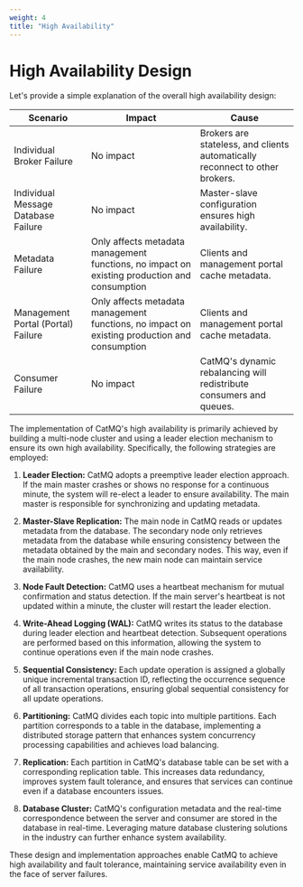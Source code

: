 ```yaml
---
weight: 4
title: "High Availability"
---
```

# High Availability Design

Let's provide a simple explanation of the overall high availability design:

| Scenario | Impact | Cause |
| --- | --- | --- |
| Individual Broker Failure | No impact | Brokers are stateless, and clients automatically reconnect to other brokers. |
| Individual Message Database Failure | No impact | Master-slave configuration ensures high availability. |
| Metadata Failure | Only affects metadata management functions, no impact on existing production and consumption | Clients and management portal cache metadata. |
| Management Portal (Portal) Failure | Only affects metadata management functions, no impact on existing production and consumption | Clients and management portal cache metadata. |
| Consumer Failure | No impact | CatMQ's dynamic rebalancing will redistribute consumers and queues. |

The implementation of CatMQ's high availability is primarily achieved by building a multi-node cluster and using a leader election mechanism to ensure its own high availability. Specifically, the following strategies are employed:

1. **Leader Election:**
   CatMQ adopts a preemptive leader election approach. If the main master crashes or shows no response for a continuous minute, the system will re-elect a leader to ensure availability. The main master is responsible for synchronizing and updating metadata.

2. **Master-Slave Replication:**
   The main node in CatMQ reads or updates metadata from the database. The secondary node only retrieves metadata from the database while ensuring consistency between the metadata obtained by the main and secondary nodes. This way, even if the main node crashes, the new main node can maintain service availability.

3. **Node Fault Detection:**
   CatMQ uses a heartbeat mechanism for mutual confirmation and status detection. If the main server's heartbeat is not updated within a minute, the cluster will restart the leader election.

4. **Write-Ahead Logging (WAL):**
   CatMQ writes its status to the database during leader election and heartbeat detection. Subsequent operations are performed based on this information, allowing the system to continue operations even if the main node crashes.

5. **Sequential Consistency:**
   Each update operation is assigned a globally unique incremental transaction ID, reflecting the occurrence sequence of all transaction operations, ensuring global sequential consistency for all update operations.

6. **Partitioning:**
   CatMQ divides each topic into multiple partitions. Each partition corresponds to a table in the database, implementing a distributed storage pattern that enhances system concurrency processing capabilities and achieves load balancing.

7. **Replication:**
   Each partition in CatMQ's database table can be set with a corresponding replication table. This increases data redundancy, improves system fault tolerance, and ensures that services can continue even if a database encounters issues.

8. **Database Cluster:**
   CatMQ's configuration metadata and the real-time correspondence between the server and consumer are stored in the database in real-time. Leveraging mature database clustering solutions in the industry can further enhance system availability.

These design and implementation approaches enable CatMQ to achieve high availability and fault tolerance, maintaining service availability even in the face of server failures.